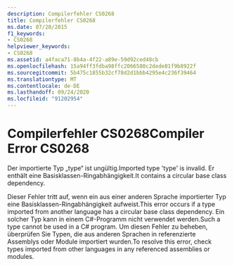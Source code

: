 ```yaml
---
description: Compilerfehler CS0268
title: Compilerfehler CS0268
ms.date: 07/20/2015
f1_keywords:
- CS0268
helpviewer_keywords:
- CS0268
ms.assetid: a4faca71-8b4a-4f22-a89e-59d92ced48cb
ms.openlocfilehash: 15a94ff3fdba98ffc2066580c2dede81f9b8922f
ms.sourcegitcommit: 5b475c1855b32cf78d2d1bbb4295e4c236f39464
ms.translationtype: MT
ms.contentlocale: de-DE
ms.lasthandoff: 09/24/2020
ms.locfileid: "91202954"
---
```

# <a name="compiler-error-cs0268"></a><span data-ttu-id="4b0be-103">Compilerfehler CS0268</span><span class="sxs-lookup"><span data-stu-id="4b0be-103">Compiler Error CS0268</span></span>

<span data-ttu-id="4b0be-104">Der importierte Typ „type“ ist ungültig.</span><span class="sxs-lookup"><span data-stu-id="4b0be-104">Imported type 'type' is invalid.</span></span> <span data-ttu-id="4b0be-105">Er enthält eine Basisklassen-Ringabhängigkeit.</span><span class="sxs-lookup"><span data-stu-id="4b0be-105">It contains a circular base class dependency.</span></span>  
  
 <span data-ttu-id="4b0be-106">Dieser Fehler tritt auf, wenn ein aus einer anderen Sprache importierter Typ eine Basisklassen-Ringabhängigkeit aufweist.</span><span class="sxs-lookup"><span data-stu-id="4b0be-106">This error occurs if a type imported from another language has a circular base class dependency.</span></span> <span data-ttu-id="4b0be-107">Ein solcher Typ kann in einem C#-Programm nicht verwendet werden.</span><span class="sxs-lookup"><span data-stu-id="4b0be-107">Such a type cannot be used in a C# program.</span></span> <span data-ttu-id="4b0be-108">Um diesen Fehler zu beheben, überprüfen Sie Typen, die aus anderen Sprachen in referenzierte Assemblys oder Module importiert wurden.</span><span class="sxs-lookup"><span data-stu-id="4b0be-108">To resolve this error, check types imported from other languages in any referenced assemblies or modules.</span></span>
